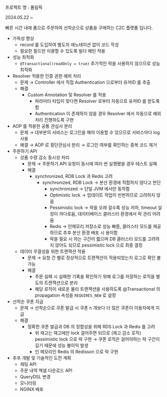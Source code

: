 프로젝트 명 : 폼림픽

2024.05.22 ~

빠른 시간 내에 폼으로 주문하여 선착순으로 상품을 구매하는 C2C 플랫폼 입니다.

- 가독성 향상
    - record 를 도입하여 별도의 애노테이션 없이 코드 작성
    - 필요한 필드만 이용할 수 있도록 빌더 패턴 적용
- 성능 최적화
    - `@Transactional(readOnly = true)` 추가적인 락을 사용하지 않으므로 성능 최적화
- Resolver 적용한 인증 권한 예외 처리
    - 문제 → Controller 에서 직접 Authentication 으로부터 유저ID 를 추출
    - 해결
        - Custom Annotation 및 Resolver 를 적용
            - 파라미터 타입이 맞다면 Resolver 로부터 자동으로 유저ID 를 받도록 함
            - Authentication 이 존재하지 않을 경우 Resolver 에서 자동으로 예외 처리 진행하도록 구현
- AOP 를 적용한 공통 관심사 분리
    - 문제 → 대부분의 서비스는 로그인을 해야 이용할 수 있으므로 서비스마다 log 사용
    - 해결 → AOP 로 횡단관심사 분리 → 로그인 여부를 확인하는 중복 코드 제거
- 주문하기 API
    - 상품 수량 감소 동시성 처리
        - 문제 → 주문하기 API 요청이 동시에 여러 번 실행됐을 경우 테스트 실패
        - 해결
            - synchronized, RDB Lock 과 Redis 고려
                - synchronized, RDB Lock → 분산 환경에 적합하지 않다고 판단
                    - synchronized → 단일 JVM 에서만 동작함
                    - Optimistic lock → 업데이트 작업이 빈번하므로 고려하지 않음
                    - Pessimistic lock → 락을 오래 걸수록 성능 저하, timeout 설정이 까다로움, 데이터베이스 클러스터 환경에서 락 관리 어려움
                    - Redis → 인메모리 저장소로 성능 빠름, 클러스터 모드를 제공하므로 추후 분산 환경 배포 시 용이함
                    - 락을 필요 시 하는 구간이 짧으며 DB 클러스터 모드를 고려하지 않아도 되므로 pessimistic lock 으로 최종 결정
    - 데이터 무결성을 위한 트랜잭션 적용
        - 문제 → 요청 건 별로 정상적으로 트랜잭션이 적용되었는지 로그로 확인 불가능
        - 해결
            - 주문 실패 시 실패한 기록을 확인하기 위해 로그를 저장하는 로직을 별도의 트랜잭션으로 분리
            - 해당 로직이 새로운 물리 트랜잭션을 사용하도록 @Transactional 의 propagation 속성을 `REQUIRES_NEW` 로 설정
- 선착순 쿠폰 지급
    - 문제 → 선착순으로 쿠폰 발급 시 쿠폰 n 개보다 더 많은 쿠폰이 이용자에게 지급
    - 해결
        - 정확한 쿠폰 발급과 DB 의 정합성을 위해 RDS Lock 과 Redis 를 고려
            - 위 재고는 재고에만 lock 걸어주면 되므로 (재고 감소 로직) pessimistic lock 으로 락 구현 → 쿠폰 로직은 걸어야하는 락 구간이 길기 때문에 성능 불이익 발생
            - 인 메모리인 Redis 의 Redisson 으로 락 구현
- 추후 개발 및 기술적인 도전 계획
    - 채팅 API
    - 주문 내역 엑셀 다운로드 API
    - QueryDSL 변경
    - 모니터링
    - NGINX 배포
